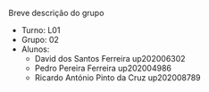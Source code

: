 Breve descrição do grupo

* Turno: L01
* Grupo: 02
* Alunos:
    - David dos Santos Ferreira up202006302
    - Pedro Pereira Ferreira up202004986
    - Ricardo António Pinto da Cruz up202008789
